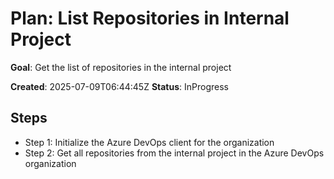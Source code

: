﻿# Plan: List Repositories in Internal Project

**Goal**: Get the list of repositories in the internal project

**Created**: 2025-07-09T06:44:45Z
**Status**: InProgress

## Steps

- Step 1: Initialize the Azure DevOps client for the organization
- Step 2: Get all repositories from the internal project in the Azure DevOps organization
